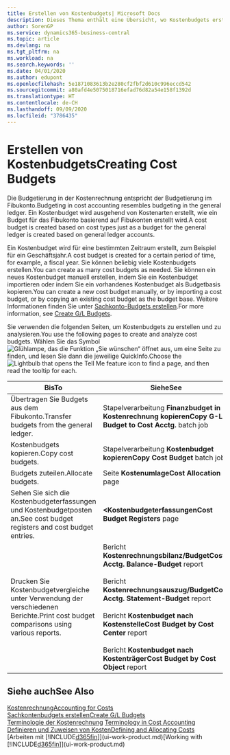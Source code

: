 ```yaml
---
title: Erstellen von Kostenbudgets| Microsoft Docs
description: Dieses Thema enthält eine Übersicht, wo Kostenbudgets erstellt und analysiert werden.
author: SorenGP
ms.service: dynamics365-business-central
ms.topic: article
ms.devlang: na
ms.tgt_pltfrm: na
ms.workload: na
ms.search.keywords: ''
ms.date: 04/01/2020
ms.author: edupont
ms.openlocfilehash: 5e1871083613b2e280cf2fbf2d610c996eccd542
ms.sourcegitcommit: a80afd4e5075018716efad76d82a54e158f1392d
ms.translationtype: HT
ms.contentlocale: de-CH
ms.lasthandoff: 09/09/2020
ms.locfileid: "3786435"
---
```

# <a name="creating-cost-budgets"></a><span data-ttu-id="abb10-103">Erstellen von Kostenbudgets</span><span class="sxs-lookup"><span data-stu-id="abb10-103">Creating Cost Budgets</span></span>
<span data-ttu-id="abb10-104">Die Budgetierung in der Kostenrechnung entspricht der Budgetierung im Fibukonto.</span><span class="sxs-lookup"><span data-stu-id="abb10-104">Budgeting in cost accounting resembles budgeting in the general ledger.</span></span> <span data-ttu-id="abb10-105">Ein Kostenbudget wird ausgehend von Kostenarten erstellt, wie ein Budget für das Fibukonto basierend auf Fibukonten erstellt wird.</span><span class="sxs-lookup"><span data-stu-id="abb10-105">A cost budget is created based on cost types just as a budget for the general ledger is created based on general ledger accounts.</span></span>  

<span data-ttu-id="abb10-106">Ein Kostenbudget wird für eine bestimmten Zeitraum erstellt, zum Beispiel für ein Geschäftsjahr.</span><span class="sxs-lookup"><span data-stu-id="abb10-106">A cost budget is created for a certain period of time, for example, a fiscal year.</span></span> <span data-ttu-id="abb10-107">Sie können beliebig viele Kostenbudgets erstellen.</span><span class="sxs-lookup"><span data-stu-id="abb10-107">You can create as many cost budgets as needed.</span></span> <span data-ttu-id="abb10-108">Sie können ein neues Kostenbudget manuell erstellen, indem Sie ein Kostenbudget importieren oder indem Sie ein vorhandenes Kostenbudget als Budgetbasis kopieren.</span><span class="sxs-lookup"><span data-stu-id="abb10-108">You can create a new cost budget manually, or by importing a cost budget, or by copying an existing cost budget as the budget base.</span></span> <span data-ttu-id="abb10-109">Weitere Informationen finden Sie unter [Sachkonto-Budgets erstellen](finance-how-create-budgets.md).</span><span class="sxs-lookup"><span data-stu-id="abb10-109">For more information, see [Create G/L Budgets](finance-how-create-budgets.md).</span></span>

<span data-ttu-id="abb10-110">Sie verwenden die folgenden Seiten, um Kostenbudgets zu erstellen und zu analysieren.</span><span class="sxs-lookup"><span data-stu-id="abb10-110">You use the following pages to create and analyze cost budgets.</span></span> <span data-ttu-id="abb10-111">Wählen Sie das Symbol ![Glühlampe, das die Funktion „Sie wünschen“ öffnet](media/ui-search/search_small.png "Tell Me-Funktion") aus, um eine Seite zu finden, und lesen Sie dann die jeweilige QuickInfo.</span><span class="sxs-lookup"><span data-stu-id="abb10-111">Choose the ![Lightbulb that opens the Tell Me feature](media/ui-search/search_small.png "Tell me what you want to do") icon to find a page, and then read the tooltip for each.</span></span>

|<span data-ttu-id="abb10-112">Bis</span><span class="sxs-lookup"><span data-stu-id="abb10-112">To</span></span>|<span data-ttu-id="abb10-113">Siehe</span><span class="sxs-lookup"><span data-stu-id="abb10-113">See</span></span>|  
|--------|---------|  
|<span data-ttu-id="abb10-114">Übertragen Sie Budgets aus dem Fibukonto.</span><span class="sxs-lookup"><span data-stu-id="abb10-114">Transfer budgets from the general ledger.</span></span>|<span data-ttu-id="abb10-115">Stapelverarbeitung **Finanzbudget in Kostenrechnung kopieren**</span><span class="sxs-lookup"><span data-stu-id="abb10-115">**Copy G-L Budget to Cost Acctg.** batch job</span></span>|  
|<span data-ttu-id="abb10-116">Kostenbudgets kopieren.</span><span class="sxs-lookup"><span data-stu-id="abb10-116">Copy cost budgets.</span></span>|<span data-ttu-id="abb10-117">Stapelverarbeitung **Kostenbudget kopieren**</span><span class="sxs-lookup"><span data-stu-id="abb10-117">**Copy Cost Budget** batch job</span></span>|  
|<span data-ttu-id="abb10-118">Budgets zuteilen.</span><span class="sxs-lookup"><span data-stu-id="abb10-118">Allocate budgets.</span></span>|<span data-ttu-id="abb10-119">Seite **Kostenumlage**</span><span class="sxs-lookup"><span data-stu-id="abb10-119">**Cost Allocation** page</span></span>|  
|<span data-ttu-id="abb10-120">Sehen Sie sich die Kostenbudgeterfassungen und Kostenbudgetposten an.</span><span class="sxs-lookup"><span data-stu-id="abb10-120">See cost budget registers and cost budget entries.</span></span>|<span data-ttu-id="abb10-121">**<Kostenbudgeterfassungen**</span><span class="sxs-lookup"><span data-stu-id="abb10-121">**Cost Budget Registers** page</span></span>|  
|<span data-ttu-id="abb10-122">Drucken Sie Kostenbudgetvergleiche unter Verwendung der verschiedenen Berichte.</span><span class="sxs-lookup"><span data-stu-id="abb10-122">Print cost budget comparisons using various reports.</span></span>|<span data-ttu-id="abb10-123">Bericht **Kostenrechnungsbilanz/Budget**</span><span class="sxs-lookup"><span data-stu-id="abb10-123">**Cost Acctg. Balance-Budget** report</span></span><br /><br /> <span data-ttu-id="abb10-124">Bericht **Kostenrechnungsauszug/Budget**</span><span class="sxs-lookup"><span data-stu-id="abb10-124">**Cost Acctg. Statement-Budget** report</span></span><br /><br /> <span data-ttu-id="abb10-125">Bericht **Kostenbudget nach Kostenstelle**</span><span class="sxs-lookup"><span data-stu-id="abb10-125">**Cost Budget by Cost Center** report</span></span><br /><br /> <span data-ttu-id="abb10-126">Bericht **Kostenbudget nach Kostenträger**</span><span class="sxs-lookup"><span data-stu-id="abb10-126">**Cost Budget by Cost Object** report</span></span>|  

## <a name="see-also"></a><span data-ttu-id="abb10-127">Siehe auch</span><span class="sxs-lookup"><span data-stu-id="abb10-127">See Also</span></span>  
[<span data-ttu-id="abb10-128">Kostenrechnung</span><span class="sxs-lookup"><span data-stu-id="abb10-128">Accounting for Costs</span></span>](finance-manage-cost-accounting.md)  
[<span data-ttu-id="abb10-129">Sachkontenbudgets erstellen</span><span class="sxs-lookup"><span data-stu-id="abb10-129">Create G/L Budgets</span></span>](finance-how-create-budgets.md)  
<span data-ttu-id="abb10-130">[Terminologie der Kostenrechnung](finance-terminology-in-cost-accounting.md) </span><span class="sxs-lookup"><span data-stu-id="abb10-130">[Terminology in Cost Accounting](finance-terminology-in-cost-accounting.md) </span></span>  
[<span data-ttu-id="abb10-131">Definieren und Zuweisen von Kosten</span><span class="sxs-lookup"><span data-stu-id="abb10-131">Defining and Allocating Costs</span></span>](finance-define-and-allocate-costs.md)  
<span data-ttu-id="abb10-132">[Arbeiten mit [!INCLUDE[d365fin](includes/d365fin_md.md)]](ui-work-product.md)</span><span class="sxs-lookup"><span data-stu-id="abb10-132">[Working with [!INCLUDE[d365fin](includes/d365fin_md.md)]](ui-work-product.md)</span></span>
